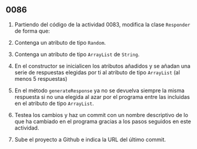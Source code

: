 ## 0086

1. Partiendo del código de la actividad 0083, modifica la clase `Responder` de forma que:

  1. Contenga un atributo de tipo `Random`.
  
  2. Contenga un atributo de tipo `ArrayList` de `String`.
  
  3. En el constructor se inicialicen los atributos añadidos y se añadan una serie de respuestas elegidas por ti al atributo de tipo `ArrayList` (al menos 5 respuestas)
  
  4. En el método `generateResponse` ya no se devuelva siempre la misma respuesta si no una elegida al azar por el programa entre las incluidas en el atributo de tipo `ArrayList`.
  
2. Testea los cambios y haz un commit con un nombre descriptivo de lo que ha cambiado en el programa gracias a los pasos seguidos en este actividad.

3. Sube el proyecto a Github e indica la URL del último commit.
